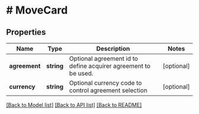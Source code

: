 # # MoveCard

## Properties

Name | Type | Description | Notes
------------ | ------------- | ------------- | -------------
**agreement** | **string** | Optional agreement id to define acquirer agreement to be used. | [optional]
**currency** | **string** | Optional currency code to control agreement selection | [optional]

[[Back to Model list]](../../README.md#models) [[Back to API list]](../../README.md#endpoints) [[Back to README]](../../README.md)

